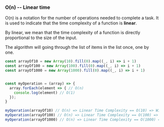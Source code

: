 ### **O(n) -- Linear time**

O(n) is a notation for the number of operations needed to complete a task. 
It is used to indicate that the time complexity of a function is **linear**.

By linear, we mean that the time complexity of a function is directly proportional to the size of the input.

The algorithm will going through the list of items in the list once, one by one.
``` javascript
const arrayOf10 = new Array(10).fill(0).map((_, i) => i + 1)
const arrayOf100 = new Array(100).fill(0).map((_, i) => i + 1)
const arrayOf1000 = new Array(1000).fill(0).map((_, i) => i + 1)


const myOperation = (array) => {
  array.forEach(element => { // O(n)
    console.log(element) // O(1)
  });
}

myOperation(arrayOf10) // O(n) => Linear Time Complexity == O(10) => Will require 10 operations to complete the task
myOperation(arrayOf100) // O(n) => Linear Time Complexity == O(100) => Will require 100 operations to complete the task
myOperation(arrayOf1000) // O(n) => Linear Time Complexity == O(1000) => Will require 1000 operations to complete the task
```
